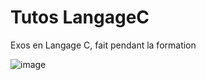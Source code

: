 # Tutos LangageC
Exos en Langage C, fait pendant la formation


![image](https://github.com/GuiomP31/TutosLangageC/assets/101930653/514f9b85-c6c0-4922-a7f9-bb2c7fb55974)
